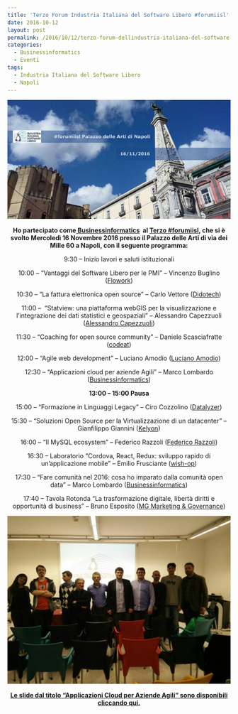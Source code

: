 ```yaml
---
title: 'Terzo Forum Industria Italiana del Software Libero #forumiisl'
date: 2016-10-12
layout: post
permalink: /2016/10/12/terzo-forum-dellindustria-italiana-del-software-libero-forumiisl-2/
categories:
  - Businessinformatics
  - Eventi
tags:
  - Industria Italiana del Software Libero
  - Napoli
---
```


![Copertina Terzo Forum Industria Italiana Software Libero](https://raw.githubusercontent.com/marcofromsicily/blog/master/images/terzoforumcopertina.jpg)

<p style="text-align: center;">
  <strong>Ho partecipato come<a href="https://www.businessinformatics.it"> Businessinformatics</a>  al <a href="http://www.industriasoftwarelibero.it/resoconto-terzo-forum-dellindustria-italiana-del-software-libero-forumiisl/" target="_blank" rel="noopener noreferrer">Terzo #forumiisl</a>, che si è svolto Mercoledì 16 Novembre 2016 presso il Palazzo delle Arti di via dei Mille 60 a Napoli, con il seguente programma:</strong>
</p>

<p style="text-align: center;">
  9:30 – Inizio lavori e saluti istituzionali
</p>

<p style="text-align: center;">
  10:00 – “Vantaggi del Software Libero per le PMI” – Vincenzo Buglino (<a href="http://www.flowork.it/" target="_blank" rel="noopener noreferrer">Flowork</a>)
</p>

<p style="text-align: center;">
  10:30 – “La fattura elettronica open source” – Carlo Vettore (<a href="http://www.didotech.com/" target="_blank" rel="noopener noreferrer">Didotech</a>)
</p>

<p style="text-align: center;">
  11:00 –  “Statview: una piattaforma webGIS per la visualizzazione e l’integrazione dei dati statistici e geospaziali” – Alessandro Capezzuoli (<a href="https://it.linkedin.com/in/alessandro-capezzuoli-21475920/en" target="_blank" rel="noopener noreferrer">Alessandro Capezzuoli</a>)
</p>

<p style="text-align: center;">
  11:30 – “Coaching for open source community” – Daniele Scasciafratte (<a href="http://codeat.it/" target="_blank" rel="noopener noreferrer">codeat</a>)
</p>

<p style="text-align: center;">
  12:00 – “Agile web development” – Luciano Amodio (<a href="https://es.linkedin.com/in/adamquadmon/en" target="_blank" rel="noopener noreferrer">Luciano Amodio</a>)
</p>

<p style="text-align: center;">
  12:30 – “Applicazioni cloud per aziende Agili” – Marco Lombardo (<a href="http://www.businessinformatics.it/" target="_blank" rel="noopener noreferrer">Businessinformatics</a>)
</p>

<p style="text-align: center;">
  <strong>13:00 – 15:00 Pausa</strong>
</p>

<p style="text-align: center;">
  15:00 – “Formazione in Linguaggi Legacy” – Ciro Cozzolino (<a href="https://datalyzercorsi.wordpress.com/" target="_blank" rel="noopener noreferrer">Datalyzer</a>)
</p>

<p style="text-align: center;">
  15:30 – “Soluzioni Open Source per la Virtualizzazione di un datacenter” – Gianfilippo Giannini (<a href="http://www.kelyon.com/" target="_blank" rel="noopener noreferrer">Kelyon</a>)
</p>

<p style="text-align: center;">
  16:00 – “Il MySQL ecosystem” – Federico Razzoli (<a href="https://www.linkedin.com/in/federicorazzoli" target="_blank" rel="noopener noreferrer">Federico Razzoli</a>)
</p>

<p style="text-align: center;">
  16:30 – Laboratorio “Cordova, React, Redux: sviluppo rapido di un’applicazione mobile” – Emilio Frusciante (<a href="http://www.wish-op.com/" target="_blank" rel="noopener noreferrer">wish-op</a>)
</p>

<p style="text-align: center;">
  17:30 – “Fare comunità nel 2016: cosa ho imparato dalla comunità open data” – Marco Lombardo (<a href="http://www.businessinformatics.it/" target="_blank" rel="noopener noreferrer">Businessinformatics</a>)
</p>

<p style="text-align: center;">
  17:40 – Tavola Rotonda “La trasformazione digitale, libertà diritti e opportunità di business” – Bruno Esposito (<a href="https://it.linkedin.com/in/bruno-esposito-b68487" target="_blank" rel="noopener noreferrer">MG Marketing & Governance</a>)
</p>


![Gruppo Terzo Forum](https://raw.githubusercontent.com/marcofromsicily/blog/master/images/terzoforumgruppo.jpg)


<p style="text-align: center;">
  <a href="https://www.slideshare.net/marcofromsicily/applicazioni-cloud-per-aziende-agili" target="_blank" rel="noopener noreferrer"><strong>Le slide dal titolo &#8220;Applicazioni Cloud per Aziende Agili&#8221; sono disponibili cliccando qui.</strong></a>
</p>
